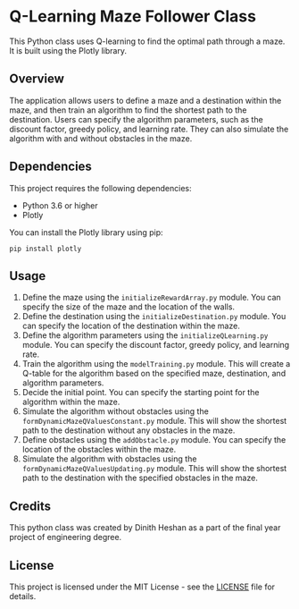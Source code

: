 <!DOCTYPE html>
<html>
<head>
</head>
<body>
  <h1>Q-Learning Maze Follower Class</h1>
  <p>This Python class uses Q-learning to find the optimal path through a maze. It is built using the Plotly library.</p>
	
  <h2>Overview</h2>
    <p>The application allows users to define a maze and a destination within the maze, and then train an algorithm to find the shortest path to the destination. Users can specify the algorithm parameters, such as the discount factor, greedy policy, and learning rate. They can also simulate the algorithm with and without obstacles in the maze.</p>
	
  <h2>Dependencies</h2>
    <p>This project requires the following dependencies:</p>
    <ul>
    	<li>Python 3.6 or higher</li>
	<li>Plotly</li>
    </ul>
	<p>You can install the Plotly library using pip:</p>
	<pre><code>pip install plotly</code></pre>

  <h2>Usage</h2>
  <ol>
    <li>Define the maze using the <code>initializeRewardArray.py</code> module. You can specify the size of the maze and the location of the walls.</li>
    <li>Define the destination using the <code>initializeDestination.py</code> module. You can specify the location of the destination within the maze.</li>
    <li>Define the algorithm parameters using the <code>initializeQLearning.py</code> module. You can specify the discount factor, greedy policy, and learning rate.</li>
    <li>Train the algorithm using the <code>modelTraining.py</code> module. This will create a Q-table for the algorithm based on the specified maze, destination, and algorithm parameters.</li>
    <li>Decide the initial point. You can specify the starting point for the algorithm within the maze.</li>
    <li>Simulate the algorithm without obstacles using the <code>formDynamicMazeQValuesConstant.py</code> module. This will show the shortest path to the destination without any obstacles in the maze.</li>
    <li>Define obstacles using the <code>addObstacle.py</code> module. You can specify the location of the obstacles within the maze.</li>
    <li>Simulate the algorithm with obstacles using the <code>formDynamicMazeQValuesUpdating.py</code> module. This will show the shortest path to the destination with the specified obstacles in the maze.</li>
  </ol>

  <h2>Credits</h2>
  <p>This python class was created by Dinith Heshan as a part of the final year project of engineering degree.</p>

  <h2>License</h2>
  <p>This project is licensed under the MIT License - see the <a href="https://github.com/DinithHeshan/q-learning-maze-follower-class/blob/main/LICENSE">LICENSE</a> file for details.</p>
</body>
</html>
